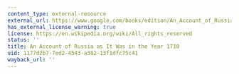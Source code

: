 ```yaml
---
content_type: external-resource
external_url: https://www.google.com/books/edition/An_Account_of_Russia_as_it_was_in_the_Ye/8M5bAAAAQAAJ?hl=en&gbpv=1
has_external_license_warning: true
license: https://en.wikipedia.org/wiki/All_rights_reserved
status: ''
title: An Account of Russia as It Was in the Year 1710
uid: 1177d2b7-7ed2-4543-a382-13f1dfc75c41
wayback_url: ''
---
```


